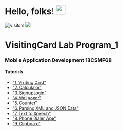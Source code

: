 # Hello, folks! <img src="https://raw.githubusercontent.com/MartinHeinz/MartinHeinz/master/wave.gif" width="30px">
![visitors](https://visitor-badge.glitch.me/badge?page_id=AshishVajpayee)
<a href="https://twitter.com/AshishVajpayee6" ><img src="https://img.shields.io/twitter/follow/AshishVajpayee6.svg?style=social" /> </a>
# VisitingCard Lab Program_1 

### Mobile Application Development 18CSMP68
#### Tutorials
- ["1. Visiting Card"](https://github.com/VisitingCard) <br>
- ["2. Calculator"](https://github.com/Calculator) <br>
- ["3. SignupLogin"](https://github.com/SignupLogin) <br>
- ["4. Wallpaper"](https://github.com/Wallpaper) <br>
- ["5. Counter"](https://github.com/Counter) <br>
- ["6. Parsing XML and JSON Data"](https://github.com/ParsingXMLandJsonData) <br>
- ["7. Text to Speech"](https://github.com/Text-to-Speech) <br>
- ["8. Phone Dialer App"](https://github.com/PhoneDialer) <br>
- ["9. Clipboard"](https://github.com/Clipboard) <br>
